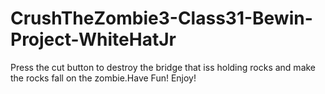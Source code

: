 # CrushTheZombie3-Class31-Bewin-Project-WhiteHatJr
Press the cut button to destroy the bridge that iss holding rocks and make the rocks fall on the zombie.Have Fun! Enjoy!
